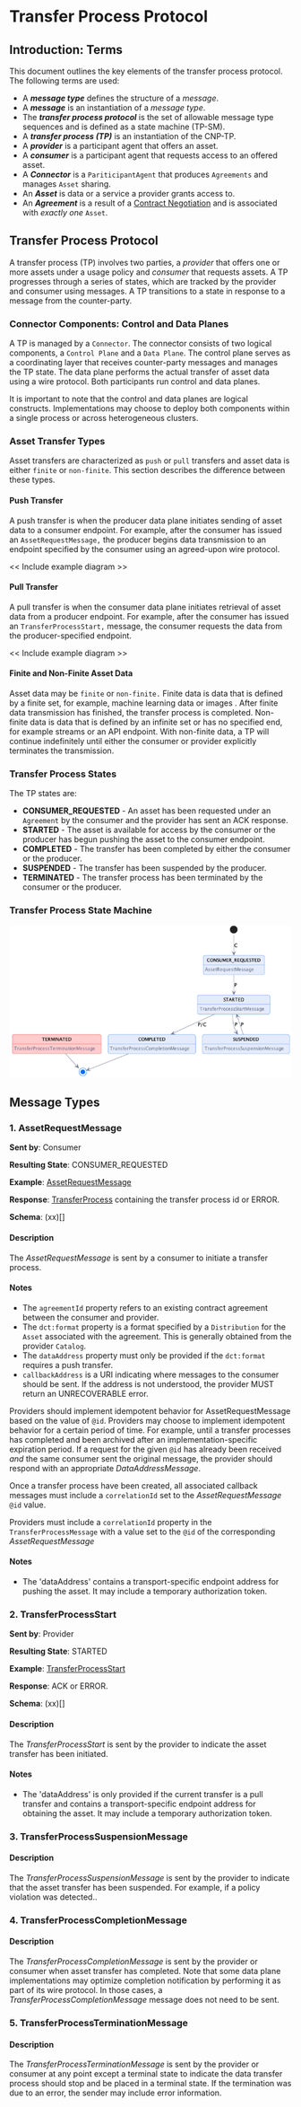 # Transfer Process Protocol

## Introduction: Terms

This document outlines the key elements of the transfer process protocol. The following terms are used:

- A _**message type**_ defines the structure of a _message_.
- A _**message**_  is an instantiation of a _message type_.
- The _**transfer process protocol**_ is the set of allowable message type sequences and is defined as a state machine (TP-SM).
- A _**transfer process (TP)**_ is an instantiation of the CNP-TP.
- A _**provider**_ is a participant agent that offers an asset.
- A _**consumer**_ is a participant agent that requests access to an offered asset.
- A _**Connector**_ is a `PariticipantAgent` that produces `Agreements` and manages `Asset` sharing.
- An _**Asset**_ is data or a service a provider grants access to.
- An _**Agreement**_ is a result of a [Contract Negotiation](../negotiation/contract.negotiation.protocol.md) and is associated with _exactly one_ `Asset`.

## Transfer Process  Protocol

A transfer process (TP) involves two parties, a _provider_ that offers one or more assets under a usage policy and _consumer_ that requests assets. A TP progresses through
a series of states, which are tracked by the provider and consumer using messages. A TP transitions to a state in response to a message from the counter-party.

### Connector Components: Control and Data Planes

A TP is managed by a `Connector`. The connector consists of two logical components, a `Control Plane` and a `Data Plane`. The control plane serves as a coordinating layer that
receives counter-party messages and manages the TP state. The data plane performs the actual transfer of asset data using a wire protocol. Both participants run control and data
planes.

It is important to note that the control and data planes are logical constructs. Implementations may choose to deploy both components within a single process or across
heterogeneous
clusters.

### Asset Transfer Types

Asset transfers are characterized as `push` or `pull` transfers and asset data is either `finite` or `non-finite`. This section describes the difference between these types.

#### Push Transfer

A push transfer is when the producer data plane initiates sending of asset data to a consumer endpoint. For example, after the consumer has issued an `AssetRequestMessage,` the
producer begins data transmission to an endpoint specified by the consumer using an agreed-upon wire protocol.

<< Include example diagram >>

#### Pull Transfer

A pull transfer is when the consumer data plane initiates retrieval of asset data from a producer endpoint. For example, after the consumer has issued an `TransferProcessStart,`
message, the consumer requests the data from the producer-specified endpoint.

<< Include example diagram >>

#### Finite and Non-Finite Asset Data

Asset data may be `finite` or `non-finite.` Finite data is data that is defined by a finite set, for example, machine learning data or images . After finite data transmission has
finished, the transfer process is completed. Non-finite data is data that is defined by an infinite set or has no specified end, for example streams or an API endpoint. With
non-finite data, a TP will continue indefinitely until either the consumer or provider explicitly terminates the transmission.

### Transfer Process States

The TP states are:

- **CONSUMER_REQUESTED** - An asset has been requested under an `Agreement` by the consumer and the provider has sent an ACK response.
- **STARTED** - The asset is available for access by the consumer or the producer has begun pushing the asset to the consumer endpoint.
- **COMPLETED** - The transfer has been completed by either the consumer or the producer.
- **SUSPENDED** - The transfer has been suspended by the producer.
- **TERMINATED** - The transfer process has been terminated by the consumer or the producer.

### Transfer Process State Machine

![](./transfer.process.state.machine.png)

## Message Types

### 1. AssetRequestMessage

**Sent by**: Consumer

**Resulting State**: CONSUMER_REQUESTED

**Example**: [AssetRequestMessage](./message/asset.request.message.json)

**Response**: [TransferProcess](./message/transfer.process.json) containing the transfer process id or ERROR.

**Schema**: (xx)[]

#### Description

The _AssetRequestMessage_ is sent by a consumer to initiate a transfer process.

#### Notes

- The `agreementId` property refers to an existing contract agreement between the consumer and provider.
- The `dct:format` property is a format specified by a `Distribution` for the `Asset` associated with the agreement. This is generally obtained from the provider `Catalog`.
- The `dataAddress` property must only be provided if the `dct:format` requires a push transfer.
- `callbackAddress` is a URI indicating where messages to the consumer should be sent. If the address is not understood, the provider MUST return an UNRECOVERABLE error.

Providers should implement idempotent behavior for AssetRequestMessage based on the value of `@id`. Providers may choose to implement idempotent behavior for a certain period of
time. For example, until a transfer processes has completed and been archived after an implementation-specific expiration period. If a request for the given `@id` has already been
received *and* the same consumer sent the original message, the provider should respond with an appropriate _DataAddressMessage_.

Once a transfer process have been created, all associated callback messages must include a `correlationId` set to the _AssetRequestMessage_ `@id` value.

Providers must include a `correlationId` property in the `TransferProcessMessage` with a value set to the `@id` of the corresponding _AssetRequestMessage_

#### Notes

- The 'dataAddress' contains a transport-specific endpoint address for pushing the asset. It may include a temporary authorization token.

### 2. TransferProcessStart

**Sent by**: Provider

**Resulting State**: STARTED

**Example**: [TransferProcessStart](./message/transfer.process.start.message.json)

**Response**: ACK or ERROR.

**Schema**: (xx)[]

#### Description

The _TransferProcessStart_ is sent by the provider to indicate the asset transfer has been initiated.

#### Notes

- The 'dataAddress' is only provided if the current transfer is a pull transfer and contains a transport-specific endpoint address for obtaining the asset. It may include a
  temporary authorization token.

### 3. TransferProcessSuspensionMessage

#### Description

The _TransferProcessSuspensionMessage_ is sent by the provider to indicate that the asset transfer has been suspended. For example, if a policy violation was detected..

### 4. TransferProcessCompletionMessage

#### Description

The _TransferProcessCompletionMessage_ is sent by the provider or consumer when asset transfer has completed. Note that some data plane implementations may optimize completion
notification by performing it as part of its wire protocol. In those cases, a _TransferProcessCompletionMessage_ message does not need to be sent.

### 5. TransferProcessTerminationMessage

#### Description

The _TransferProcessTerminationMessage_ is sent by the provider or consumer at any point except a terminal state to indicate the data transfer process should stop and be placed in
a terminal state. If the termination was due to an error, the sender may include error information. 
